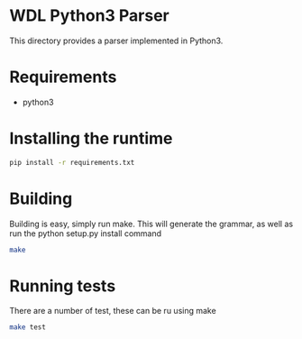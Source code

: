 # WDL Python3 Parser

This directory provides a parser implemented in Python3.

# Requirements
- python3

# Installing the runtime

```bash
pip install -r requirements.txt
```

# Building

Building is easy, simply run make. This will generate the grammar, as well as run the python setup.py install command

```bash
make
```

# Running tests

There are a number of test, these can be ru using make

```bash
make test
```
